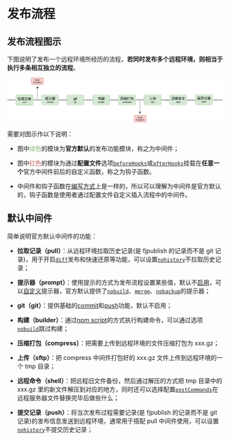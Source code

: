 # 发布流程

## 发布流程图示

下图说明了发布一个远程环境所经历的流程，**若同时发布多个远程环境，则相当于执行多条相互独立的流程**。

<center>
<img src="../assets/process.png" />
</center>

需要对图示作以下说明：

- 图中<font color="#8DBA74">绿色</font>的模块为**官方默认**的发布功能模块，称之为中间件；

- 图中<font color="#C26763">红色</font>的模块为通过**配置文件**选项[`beforeHooks`](/api/#beforehooks)或[`afterHooks`](/api/#afterhooks)挂载在**任意一个**官方中间件前后的自定义函数，称之为钩子函数。

- 中间件和钩子函数在[编写方式](/guide/advanced.html)上是一样的，所以可以理解为中间件是官方默认的，钩子函数是使用者通过配置文件自定义插入流程中的中间件。

## 默认中间件

简单说明官方默认中间件的功能：

- **拉取记录（pull）**：从远程环境拉取历史记录(是 fjpublish 的记录而不是 git 记录)，用于开启[`diff`](/api/#diff)发布和快速还原等功能，可以设置[`nohistory`](/api/#nohistory)不拉取历史记录；

- **提示器（prompt）**：使用提示的方式为发布流程设置某些值，默认不[启用](/api/#useprompt)，可以[自定义](/api/#prompts)提示器，官方默认提供了[`nobuild`](/api/#nobuild)、[`merge`](/api/#merge)、[`nobackup`](/api/#nobackup)的提示器；

- **git（git）**：提供基础的[commit](/api/#gitcommit)和[push](/api/#gitpush)功能，默认不启用；

- **构建（builder）**：通过[npm script](http://www.ruanyifeng.com/blog/2016/10/npm_scripts.html)的方式执行构建命令，可以通过选项[`nobuild`](/api/#nobuild)跳过构建；

- **压缩打包（compress）**：把需要上传到远程环境的文件压缩打包为 xxx.gz；

- **上传（sftp）**：把 compress 中间件打包好的 xxx.gz 文件上传到远程环境的一个 tmp 目录；

- **远程命令（shell）**：把远程旧文件备份，然后通过解压的方式把 tmp 目录中的 xxx.gz 里的新文件解压到对应的地方，同时还可以选择配置[`postCommands`](/api/#postcommands)在远程服务器文件替换完毕后做些什么；

- **提交记录（push）**：将当次发布过程需要记录(是 fjpublish 的记录而不是 git 记录)的发布信息发送到远程环境，通常用于搭配 pull 中间件使用，可以设置[`nohistory`](/api/#nohistory)不提交历史记录；
